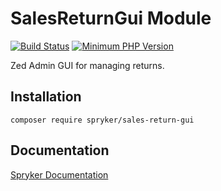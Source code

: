 # SalesReturnGui Module
[![Build Status](https://travis-ci.org/spryker/sales-return-gui.svg)](https://travis-ci.org/spryker/sales-return-gui)
[![Minimum PHP Version](https://img.shields.io/badge/php-%3E%3D%207.3-8892BF.svg)](https://php.net/)

Zed Admin GUI for managing returns.

## Installation

```
composer require spryker/sales-return-gui
```

## Documentation

[Spryker Documentation](https://academy.spryker.com/developing_with_spryker/module_guide/modules.html)
